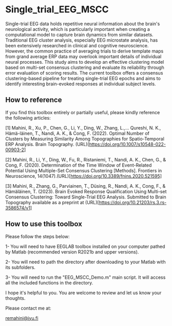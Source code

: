 # Single_trial_EEG_MSCC
Single-trial EEG data holds repetitive neural information about the brain's neurological activity, which is particularly important when creating a computational model to capture brain dynamics from similar datasets. Traditional EEG cluster analysis, especially EEG microstate analysis, has been extensively researched in clinical and cognitive neuroscience. However, the common practice of averaging trials to derive template maps from grand average ERP data may overlook important details of individual neural processes. This study aims to develop an effective clustering model based on multi-set consensus clustering and evaluate its reliability through error evaluation of scoring results.
The current toolbox offers a consensus clustering-based pipeline for treating single-trial EEG epochs and aims to identify interesting brain-evoked responses at individual subject levels.
## How to reference
If you find this toolbox entirely or partially useful, please kindly reference the following articles:

[1] Mahini, R., Xu, P., Chen, G., Li, Y., Ding, W., Zhang, L.,... Qureshi, N. K., Hämä-läinen, T., Nandi, A. K., & Cong, F. (2022). Optimal Number of Clusters by Measuring Similarity Among Topographies for Spatio-Temporal ERP Analysis. Brain Topography. (URL)[https://doi.org/10.1007/s10548-022-00903-2]

[2] Mahini, R., Li, Y., Ding, W., Fu, R., Ristaniemi, T., Nandi, A. K., Chen, G., & Cong, F. (2020). Determination of the Time Window of Event-Related Potential Using Multiple-Set Consensus Clustering [Methods]. Frontiers in Neuroscience, 14(1047).(URL)[https://doi.org/10.3389/fnins.2020.521595]

[3] Mahini, R., Zhang, G., Parviainen, T., Düsing, R., Nandi, A. K., Cong, F., & Hämäläinen, T. (2023). Brain Evoked Response Qualification Using Multi-set Consensus Clustering: Toward Single-Trial EEG Analysis. Submitted to Brain Topography available as a preprint at (URL)[https://doi.org/10.21203/rs.3.rs-3586574/v1]


## How to use this toolbox
Please follow the steps below:

1- You will need to have EEGLAB toolbox installed on your computer pathed by Matlab (recommended version R2021b and upper versions).

2- You will need to path the directory after downloading to your Matlab with its subfolders.

3- You will need to run the "EEG_MSCC_Demo.m" main script. It will access all the included functions in the directory.

I hope it's helpful to you. You are welcome to review and let us know your thoughts.

Please contact me at:

remahini@jyu.fi
